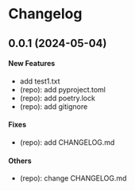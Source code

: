 # Changelog

## 0.0.1 (2024-05-04)

#### New Features

* add test1.txt
* (repo): add pyproject.toml
* (repo): add poetry.lock
* (repo): add gitignore
#### Fixes

* (repo): add CHANGELOG.md
#### Others

* (repo): change CHANGELOG.md

